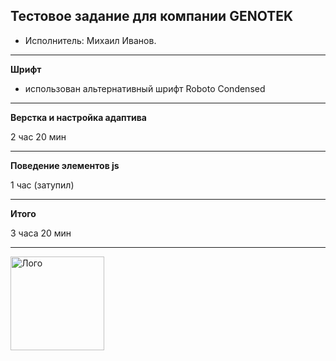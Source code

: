 ## Тестовое задание для компании GENOTEK


* Исполнитель: Михаил Иванов.

---

**Шрифт**

- использован альтернативный шрифт Roboto Condensed


---

**Верстка и настройка адаптива**

2 час 20 мин

---


**Поведение элементов js**

1 час (затупил)

---


**Итого**

3 часа 20 мин

---



<a href="https://mcruises.ru">
<img align="left" width="150" height="150" alt="Лого" src="https://mikeiv.github.io/portfolio/img/logo.svg">
</a>